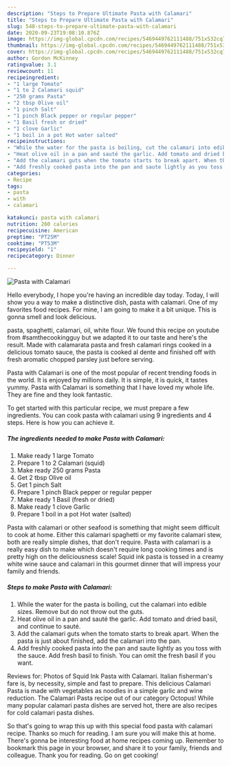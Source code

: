 ```yaml
---
description: "Steps to Prepare Ultimate Pasta with Calamari"
title: "Steps to Prepare Ultimate Pasta with Calamari"
slug: 548-steps-to-prepare-ultimate-pasta-with-calamari
date: 2020-09-23T19:08:10.876Z
image: https://img-global.cpcdn.com/recipes/5469449762111488/751x532cq70/pasta-with-calamari-recipe-main-photo.jpg
thumbnail: https://img-global.cpcdn.com/recipes/5469449762111488/751x532cq70/pasta-with-calamari-recipe-main-photo.jpg
cover: https://img-global.cpcdn.com/recipes/5469449762111488/751x532cq70/pasta-with-calamari-recipe-main-photo.jpg
author: Gordon McKinney
ratingvalue: 3.1
reviewcount: 11
recipeingredient:
- "1 large Tomato"
- "1 to 2 Calamari squid"
- "250 grams Pasta"
- "2 tbsp Olive oil"
- "1 pinch Salt"
- "1 pinch Black pepper or regular pepper"
- "1 Basil fresh or dried"
- "1 clove Garlic"
- "1 boil in a pot Hot water salted"
recipeinstructions:
- "While the water for the pasta is boiling, cut the calamari into edible sizes. Remove but do not throw out the guts."
- "Heat olive oil in a pan and sauté the garlic. Add tomato and dried basil, and continue to sauté."
- "Add the calamari guts when the tomato starts to break apart. When the pasta is just about finished, add the calamari into the pan."
- "Add freshly cooked pasta into the pan and saute lightly as you toss with the sauce. Add fresh basil to finish. You can omit the fresh basil if you want."
categories:
- Recipe
tags:
- pasta
- with
- calamari

katakunci: pasta with calamari 
nutrition: 260 calories
recipecuisine: American
preptime: "PT25M"
cooktime: "PT53M"
recipeyield: "1"
recipecategory: Dinner

---
```



![Pasta with Calamari](https://img-global.cpcdn.com/recipes/5469449762111488/751x532cq70/pasta-with-calamari-recipe-main-photo.jpg)

Hello everybody, I hope you're having an incredible day today. Today, I will show you a way to make a distinctive dish, pasta with calamari. One of my favorites food recipes. For mine, I am going to make it a bit unique. This is gonna smell and look delicious.

pasta, spaghetti, calamari, oil, white flour. We found this recipe on youtube from #samthecookingguy but we adapted it to our taste and here&#39;s the result. Made with calamarata pasta and fresh calamari rings cooked in a delicious tomato sauce, the pasta is cooked al dente and finished off with fresh aromatic chopped parsley just before serving.

Pasta with Calamari is one of the most popular of recent trending foods in the world. It is enjoyed by millions daily. It is simple, it is quick, it tastes yummy. Pasta with Calamari is something that I have loved my whole life. They are fine and they look fantastic.


To get started with this particular recipe, we must prepare a few ingredients. You can cook pasta with calamari using 9 ingredients and 4 steps. Here is how you can achieve it.

<!--inarticleads1-->

##### The ingredients needed to make Pasta with Calamari:

1. Make ready 1 large Tomato
1. Prepare 1 to 2 Calamari (squid)
1. Make ready 250 grams Pasta
1. Get 2 tbsp Olive oil
1. Get 1 pinch Salt
1. Prepare 1 pinch Black pepper or regular pepper
1. Make ready 1 Basil (fresh or dried)
1. Make ready 1 clove Garlic
1. Prepare 1 boil in a pot Hot water (salted)


Pasta with calamari or other seafood is something that might seem difficult to cook at home. Either this calamari spaghetti or my favorite calamari stew, both are really simple dishes, that don&#39;t require. Pasta with calamari is a really easy dish to make which doesn&#39;t require long cooking times and is pretty high on the deliciousness scale! Squid ink pasta is tossed in a creamy white wine sauce and calamari in this gourmet dinner that will impress your family and friends. 

<!--inarticleads2-->

##### Steps to make Pasta with Calamari:

1. While the water for the pasta is boiling, cut the calamari into edible sizes. Remove but do not throw out the guts.
1. Heat olive oil in a pan and sauté the garlic. Add tomato and dried basil, and continue to sauté.
1. Add the calamari guts when the tomato starts to break apart. When the pasta is just about finished, add the calamari into the pan.
1. Add freshly cooked pasta into the pan and saute lightly as you toss with the sauce. Add fresh basil to finish. You can omit the fresh basil if you want.


Reviews for: Photos of Squid Ink Pasta with Calamari. Italian fisherman&#39;s fare is, by necessity, simple and fast to prepare. This delicious Calamari Pasta is made with vegetables as noodles in a simple garlic and wine reduction. The Calamari Pasta recipe out of our category Octopus! While many popular calamari pasta dishes are served hot, there are also recipes for cold calamari pasta dishes. 

So that's going to wrap this up with this special food pasta with calamari recipe. Thanks so much for reading. I am sure you will make this at home. There's gonna be interesting food at home recipes coming up. Remember to bookmark this page in your browser, and share it to your family, friends and colleague. Thank you for reading. Go on get cooking!

